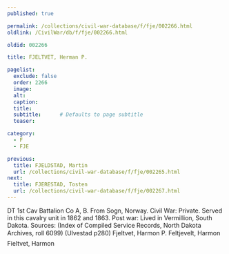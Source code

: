 ```yaml
---
published: true

permalink: /collections/civil-war-database/f/fje/002266.html
oldlink: /CivilWar/db/f/fje/002266.html

oldid: 002266

title: FJELTVET, Herman P.

pagelist:
  exclude: false
  order: 2266
  image: 
  alt:
  caption:
  title:
  subtitle:      # Defaults to page subtitle
  teaser:

category: 
  - F 
  - FJE

previous:
  title: FJELDSTAD, Martin
  url: /collections/civil-war-database/f/fje/002265.html  
next:
  title: FJERESTAD, Tosten
  url: /collections/civil-war-database/f/fje/002267.html   
---
```

DT 1st Cav Battalion Co A, B. From Sogn, Norway. Civil War: Private. Served in this cavalry unit in 1862 and 1863. Post war: Lived in Vermillion, South Dakota. Sources: (Index of Compiled Service Records, North Dakota Archives, roll 6099) (Ulvestad p280) &#147;Fjeltvet, Harmon P.&#148; &#147;Feltjevelt, Harmon&#148; &#147;Fieltvet, Harmon&#148;